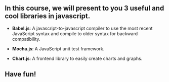 ## In this course, we will present to you 3 useful and cool libraries in javascript.

-  **Babel.js**: A javascript-to-javascript compiler to use the most recent JavaScript syntax and compile to older syntax for backward compatibility.

-  **Mocha.js**: A JavaScript unit test framework.

-  **Chart.js**: A frontend library to easily create charts and graphs.

## Have fun!
